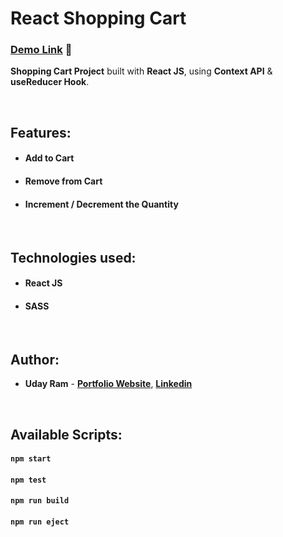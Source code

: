 # React Shopping Cart

### [Demo Link]() 🔗

**Shopping Cart Project** built with **React JS**, using **Context API** & **useReducer Hook**.

<br/>

## Features:

- #### Add to Cart
- #### Remove from Cart
- #### Increment / Decrement the Quantity

<br/>

## Technologies used:

- #### **React JS**
- #### **SASS**

<br/>

## Author:

- **Uday Ram** - **[Portfolio Website](https://app.netlify.com/teams/uday124/)**, **[Linkedin](https://www.linkedin.com/in/uday-ram-chityala/)**

<br/>

## Available Scripts:

#### `npm start`

#### `npm test`

#### `npm run build`

#### `npm run eject`
